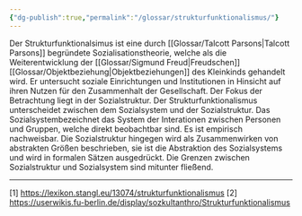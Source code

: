 ```yaml
---
{"dg-publish":true,"permalink":"/glossar/strukturfunktionalismus/"}
---
```

 

Der Strukturfunktionalsimus ist eine durch [[Glossar/Talcott Parsons\|Talcott Parsons]] begründete Sozialisationstheorie, welche als die Weiterentwicklung der [[Glossar/Sigmund Freud\|Freudschen]] [[Glossar/Objektbeziehung\|Objektbeziehungen]] des Kleinkinds gehandelt wird. Er untersucht soziale Einrichtungen und Institutionen in Hinsicht auf ihren Nutzen für den Zusammenhalt der Gesellschaft. Der Fokus der Betrachtung liegt in der Sozialstruktur. Der Strukturfunktionalismus unterscheidet zwischen dem Sozialsystem und der Sozialstruktur. Das Sozialsystembezeichnet das System der Interationen zwischen Personen und Gruppen, welche direkt beobachtbar sind. Es ist empirisch nachweisbar. Die Sozialstruktur hingegen wird als Zusammenwirken von abstrakten Größen beschrieben, sie ist die Abstraktion des Sozialsystems und wird in formalen Sätzen ausgedrückt. Die Grenzen zwischen Sozialstruktur und Sozialsystem sind mitunter fließend.



---
[1] https://lexikon.stangl.eu/13074/strukturfunktionalismus
[2] https://userwikis.fu-berlin.de/display/sozkultanthro/Strukturfunktionalismus